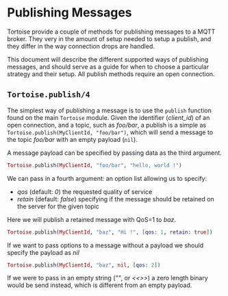 # Publishing Messages

Tortoise provide a couple of methods for publishing messages to a MQTT
broker. They very in the amount of setup needed to setup a publish,
and they differ in the way connection drops are handled.

This document will describe the different supported ways of publishing
messages, and should serve as a guide for when to choose a particular
strategy and their setup. All publish methods require an open
connection.

## `Tortoise.publish/4`

The simplest way of publishing a message is to use the `publish`
function found on the main `Tortoise` module. Given the identifier
(*client_id*) of an open connection, and a topic, such as *foo/bar*, a
publish is a simple as `Tortoise.publish(MyClientId, "foo/bar")`,
which will send a message to the topic *foo/bar* with an empty payload
(`nil`).

A message payload can be specified by passing data as the third
argument.

``` elixir
Tortoise.publish(MyClientId, "foo/bar", "hello, world !")
```

We can pass in a fourth argument: an option list allowing us to
specify:

  - *qos* (default: *0*) the requested quality of service
  - *retain* (default: *false*) specifying if the message should be
    retained on the server for the given topic

Here we will publish a retained message with QoS=1 to *baz*.

``` elixir
Tortoise.publish(MyClientId, "baz", "Hi !", [qos: 1, retain: true])
```

If we want to pass options to a message without a payload we should
specify the payload as *nil*

``` elixir
Tortoise.publish(MyClientId, "baz", nil, [qos: 2])
```

If we were to pass in an empty string (*""*, or *<<>>*) a zero length
binary would be send instead, which is different from an empty
payload.
